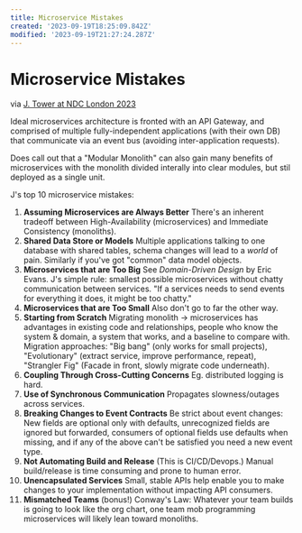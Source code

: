 ```yaml
---
title: Microservice Mistakes
created: '2023-09-19T18:25:09.842Z'
modified: '2023-09-19T21:27:24.287Z'
---
```


# Microservice Mistakes

via [J. Tower at NDC London 2023](https://www.youtube.com/watch?v=p2GlRToY5HI)

Ideal microservices architecture is fronted with an API Gateway, and comprised of multiple fully-independent applications (with their own DB) that communicate via an event bus (avoiding inter-application requests).

Does call out that a "Modular Monolith" can also gain many benefits of microservices with the monolith divided interally into clear modules, but stil deployed as a single unit.

J's top 10 microservice mistakes:

1. **Assuming Microservices are Always Better**
  There's an inherent tradeoff between High-Availability (microservices) and Immediate Consistency (monoliths).
2. **Shared Data Store or Models**
  Multiple applications talking to one database with shared tables, schema changes will lead to a _world_ of pain. Similarly if you've got "common" data model objects.
3. **Microservices that are Too Big**
  See _Domain-Driven Design_ by Eric Evans. J's simple rule: smallest possible microservices without chatty communication between services. "If a services needs to send events for everything it does, it might be too chatty."
4. **Microservices that are Too Small**
  Also don't go to far the other way.
5. **Starting from Scratch**
  Migrating monolith -> microservices has advantages in existing code and relationships, people who know the system & domain, a system that works, and a baseline to compare with.
  Migration approaches: "Big bang" (only works for small projects), "Evolutionary" (extract service, improve performance, repeat), "Strangler Fig" (Facade in front, slowly migrate code underneath).
6. **Coupling Through Cross-Cutting Concerns**
  Eg. distributed logging is hard.
7. **Use of Synchronous Communication**
  Propagates slowness/outages across services.
8. **Breaking Changes to Event Contracts**
  Be strict about event changes: New fields are optional only with defaults, unrecognized fields are ignored but forwarded, consumers of optional fields use defaults when missing, and if any of the above can't be satisfied you need a new event type.
9. **Not Automating Build and Release**
  (This is CI/CD/Devops.) Manual build/release is time consuming and prone to human error.
10. **Unencapsulated Services**
  Small, stable APIs help enable you to make changes to your implementation without impacting API consumers.
11. **Mismatched Teams** (bonus!)
  Conway's Law: Whatever your team builds is going to look like the org chart, one team mob programming microservices will likely lean toward monoliths.



